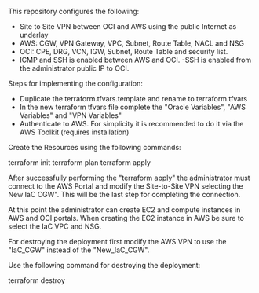 This repository configures the following:

- Site to Site VPN between OCI and AWS using the public Internet as underlay
- AWS: CGW, VPN Gateway, VPC, Subnet, Route Table, NACL and NSG
- OCI: CPE, DRG, VCN, IGW, Subnet, Route Table and security list.
- ICMP and SSH is enabled between AWS and OCI. 
 -SSH is enabled from the administrator public IP to OCI. 

Steps for implementing the configuration:

- Duplicate the terraform.tfvars.template and rename to terraform.tfvars
- In the new terraform tfvars file complete the "Oracle Variables", "AWS Variables" and "VPN Variables"
- Authenticate to AWS. For simplicity it is recommended to do it via the AWS Toolkit (requires installation)

Create the Resources using the following commands:

terraform init
terraform plan
terraform apply

After successfully performing the "terraform apply" the administrator must connect to the AWS Portal and modify the Site-to-Site VPN selecting the New IaC CGW".
This will be the last step for completing the connection.

At this point the administrator can create EC2 and compute instances in AWS and OCI portals. 
When creating the EC2 instance in AWS be sure to select the IaC VPC and NSG.

For destroying the deployment first modify the AWS VPN to use the "IaC_CGW" instead of the "New_IaC_CGW".

Use the following command for destroying the deployment:

terraform destroy

